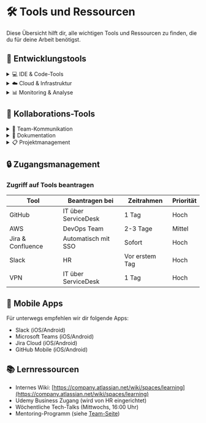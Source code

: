 # 🛠️ Tools und Ressourcen

Diese Übersicht hilft dir, alle wichtigen Tools und Ressourcen zu finden, die du für deine Arbeit benötigst.

## 🧰 Entwicklungstools

<details>
<summary>💻 IDE & Code-Tools</summary>

### Empfohlene Entwicklungsumgebung

- **Visual Studio Code** - Unser bevorzugter Code-Editor
  - [Download](https://code.visualstudio.com/)
  - Empfohlene Extensions:
    - ESLint
    - Prettier
    - GitLens
    - Docker
    - Kubernetes
    - Material Icon Theme

- **Git** - Versionskontrolle
  - [Installationsanleitung](https://git-scm.com/downloads)
  - Unser Git-Workflow:
    ```mermaid
    gitGraph
       commit id: "initial commit"
       branch develop
       checkout develop
       commit id: "setup project"
       branch feature/xyz
       checkout feature/xyz
       commit id: "implement feature"
       commit id: "fix bug"
       checkout develop
       merge feature/xyz
       checkout main
       merge develop tag: "v1.0.0"
    ```

- **Node.js** - JavaScript Runtime
  - Empfohlene Version: 18.x LTS
  - [Download](https://nodejs.org/)
</details>

<details>
<summary>☁️ Cloud & Infrastruktur</summary>

### Cloud-Umgebung

- **AWS** - Cloud-Infrastruktur
  - Zugang wird vom DevOps-Team eingerichtet
  - Services, die wir nutzen:
    - EC2 für Compute
    - S3 für Storage
    - RDS für Datenbanken
    - EKS für Kubernetes

- **Docker** - Container
  - [Installationsanleitung](https://docs.docker.com/get-docker/)
  - Wichtige Befehle:
    ```bash
    # Container starten
    docker-compose up -d
    
    # Container stoppen
    docker-compose down
    
    # Logs anzeigen
    docker logs -f container_name
    ```

- **Kubernetes** - Container-Orchestrierung
  - [kubectl Installationsanleitung](https://kubernetes.io/docs/tasks/tools/)
  - Lokales Entwickeln mit minikube
</details>

<details>
<summary>📊 Monitoring & Analyse</summary>

### Monitoring-Stack

- **Grafana** - Dashboards und Visualisierung
  - URL: [https://grafana.internal.company.com](https://grafana.internal.company.com)
  - Anmeldung mit SSO

- **Prometheus** - Metriken und Alarme
  - Automatisch eingerichtet in der Entwicklungsumgebung

- **ELK Stack** - Logs und Analyse
  - Kibana: [https://kibana.internal.company.com](https://kibana.internal.company.com)
</details>

## 🔄 Kollaborations-Tools

<details>
<summary>👥 Team-Kommunikation</summary>

### Kommunikation

- **Slack** - Tägliche Kommunikation
  - Wichtige Kanäle:
    - #team-allgemein - Allgemeine Team-Kommunikation
    - #tech-support - Technische Unterstützung
    - #random - Nicht-arbeitsrelevante Themen

- **Teams** - Videoanrufe & Meetings
  - Alle geplanten Meetings werden automatisch in Teams erstellt
  - Bitte Kamera aktivieren, wenn möglich
</details>

<details>
<summary>📝 Dokumentation</summary>

### Wissensmanagement

- **Confluence** - Interne Dokumentation
  - URL: [https://company.atlassian.net/wiki](https://company.atlassian.net/wiki)
  - Wichtige Spaces:
    - Team Space
    - Technische Dokumentation
    - Onboarding Guide

- **Backstage** - Service Catalog & Developer Portal
  - URL: [https://backstage.internal.company.com](https://backstage.internal.company.com)
  - Hier findest du:
    - Komponentenübersicht
    - API-Dokumentation
    - Onboarding-Checklisten
</details>

<details>
<summary>📋 Projektmanagement</summary>

### Projektmanagement

- **Jira** - Aufgabenverwaltung
  - URL: [https://company.atlassian.net/jira](https://company.atlassian.net/jira)
  - Unser Agiles Board
  - Sprint-Planung und -Tracking

- **GitHub** - Code-Repository
  - Organisationsname: `company-org`
  - Wichtige Repos:
    - `frontend-app`
    - `backend-services`
    - `infrastructure`
</details>

## 🔒 Zugangsmanagement

### Zugriff auf Tools beantragen

| Tool | Beantragen bei | Zeitrahmen | Priorität |
|------|----------------|------------|-----------|
| GitHub | IT über ServiceDesk | 1 Tag | Hoch |
| AWS | DevOps Team | 2-3 Tage | Mittel |
| Jira & Confluence | Automatisch mit SSO | Sofort | Hoch |
| Slack | HR | Vor erstem Tag | Hoch |
| VPN | IT über ServiceDesk | 1 Tag | Hoch |

## 📱 Mobile Apps

Für unterwegs empfehlen wir dir folgende Apps:

- Slack (iOS/Android)
- Microsoft Teams (iOS/Android)
- Jira Cloud (iOS/Android)
- GitHub Mobile (iOS/Android)

## 📚 Lernressourcen

- Internes Wiki: [https://company.atlassian.net/wiki/spaces/learning](https://company.atlassian.net/wiki/spaces/learning)
- Udemy Business Zugang (wird von HR eingerichtet)
- Wöchentliche Tech-Talks (Mittwochs, 16:00 Uhr)
- Mentoring-Programm (siehe [Team-Seite](/team))
